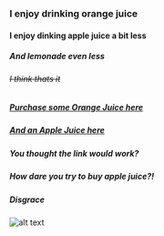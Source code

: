 ### I enjoy drinking orange juice 
#### I enjoy dinking apple juice a bit less
##### And lemonade even less
###### ~~I think thats it~~
##### [Purchase some Orange Juice here](https://www.orangejuice.com)
##### [And an Apple Juice here](https://www.applejuice.com)
##### **_You thought the link would work?_** 
##### How dare you try to buy apple juice?! 
##### **_Disgrace_**
![alt text](https://healthmylifestyle.com/wp-content/uploads/2023/01/Fresh-squeezed-orange-juice-featured-500x375.jpg)
